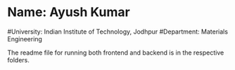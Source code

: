 # Name: Ayush Kumar
#University: Indian Institute of Technology, Jodhpur
#Department: Materials Engineering

The readme file for running both frontend and backend is in the respective folders.
